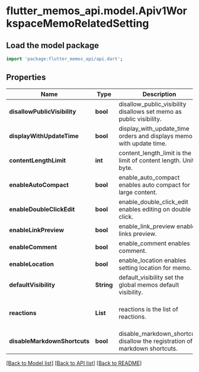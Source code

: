 # flutter_memos_api.model.Apiv1WorkspaceMemoRelatedSetting

## Load the model package
```dart
import 'package:flutter_memos_api/api.dart';
```

## Properties
Name | Type | Description | Notes
------------ | ------------- | ------------- | -------------
**disallowPublicVisibility** | **bool** | disallow_public_visibility disallows set memo as public visibility. | [optional] 
**displayWithUpdateTime** | **bool** | display_with_update_time orders and displays memo with update time. | [optional] 
**contentLengthLimit** | **int** | content_length_limit is the limit of content length. Unit is byte. | [optional] 
**enableAutoCompact** | **bool** | enable_auto_compact enables auto compact for large content. | [optional] 
**enableDoubleClickEdit** | **bool** | enable_double_click_edit enables editing on double click. | [optional] 
**enableLinkPreview** | **bool** | enable_link_preview enables links preview. | [optional] 
**enableComment** | **bool** | enable_comment enables comment. | [optional] 
**enableLocation** | **bool** | enable_location enables setting location for memo. | [optional] 
**defaultVisibility** | **String** | default_visibility set the global memos default visibility. | [optional] 
**reactions** | **List<String>** | reactions is the list of reactions. | [optional] [default to const []]
**disableMarkdownShortcuts** | **bool** | disable_markdown_shortcuts disallow the registration of markdown shortcuts. | [optional] 

[[Back to Model list]](../README.md#documentation-for-models) [[Back to API list]](../README.md#documentation-for-api-endpoints) [[Back to README]](../README.md)


